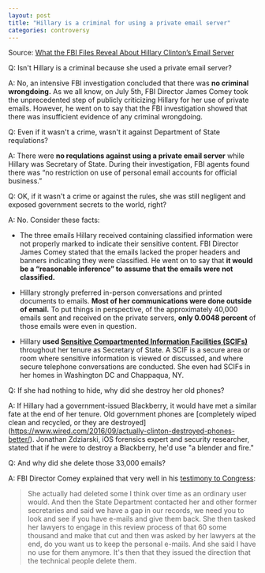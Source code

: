 ```yaml
---  
layout: post  
title: "Hillary is a criminal for using a private email server"  
categories: controversy
---  
```


Source: [What the FBI Files Reveal About Hillary Clinton’s Email Server](http://www.politico.com/magazine/story/2016/09/hillary-clinton-emails-2016-server-state-department-fbi-214307)
 
Q: Isn't Hillary is a criminal because she used a private email server?
  
A: No, an intensive FBI investigation concluded that there was **no criminal wrongdoing.** As we all know, on July 5th, FBI Director James Comey took the unprecedented step of publicly criticizing Hillary for her use of private emails. However, he went on to say that the FBI investigation showed that there was insufficient evidence of any criminal wrongdoing.  

Q: Even if it wasn't a crime, wasn't it against Department of State requlations?

A: There were **no requlations against using a private email server** while Hillary was Secretary of State. During their investigation, FBI agents found there was “no restriction on use of personal email accounts for official business.”

Q: OK, if it wasn't a crime or against the rules, she was still negligent and exposed government secrets to the world, right?

A: No. Consider these facts:

* The three emails Hillary received containing classified information were not properly marked to indicate their sensitive content. FBI Director James Comey stated that the emails lacked the proper headers and banners indicating they were classified. He went on to say that **it would be a “reasonable inference” to assume that the emails were not classified.**

* Hillary strongly preferred in-person conversations and printed documents to emails. **Most of her communications were done outside of email.** To put things in perspective, of the approximately 40,000 emails sent and received on the private servers, **only 0.0048 percent** of those emails were even in question.

* Hillary **used [Sensitive Compartmented Information Facilities (SCIFs)](https://en.wikipedia.org/wiki/Sensitive_Compartmented_Information_Facility)** throughout her tenure as Secretary of State. A SCIF is a secure area or room where sensitive information is viewed or discussed, and where secure telephone conversations are conducted. She even had SCIFs in her homes in Washington DC and Chappaqua, NY.

Q: If she had nothing to hide, why did she destroy her old phones?

A: If Hillary had a government-issued Blackberry, it would have met a similar fate at the end of her tenure. Old government phones are  [completely wiped clean and recycled, or they are destroyed] (https://www.wired.com/2016/09/actually-clinton-destroyed-phones-better/). Jonathan Zdziarski, iOS forensics expert and security researcher, stated that if he were to destroy a Blackberry, he'd use "a blender and fire."

Q: And why did she delete those 33,000 emails?

A: FBI Director Comey explained that very well in his [testimony to Congress](https://www.c-span.org/video/?412315-1/fbi-director-james-comey-testifies-hillary-clinton-email-probe&live):

> She actually had deleted some I think over time as an ordinary user would. And then the State Department contacted her and other former secretaries and said we have a gap in our records, we need you to look and see if you have e-mails and give them back. She then tasked her lawyers to engage in this review process of that 60 some thousand and make that cut and then was asked by her lawyers at the end, do you want us to keep the personal e-mails. And she said I have no use for them anymore. It's then that they issued the direction that the technical people delete them.

